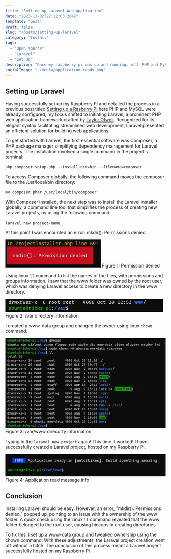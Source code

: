 ```yaml
---
title: "Setting up Laravel Web Application"
date: "2023-11-02T22:12:03.284Z"
template: "post"
draft: false
slug: "/posts/setting-up-laravel"
category: "Install"
tags:
  - "Open source"
  - "Laravel"
  - "Set Up"
description: "Once my raspberry pi was up and running, with PHP and MySql already installed it was time to get started with Laravel."
socialImage: "./media/application-ready.png"
---
```

## Setting up Laravel

Having successfully set up my Raspberry Pi and detailed the process in a previous post titled [Setting up a Rasberry Pi](https://blog.nickpaterson.dev/posts/setting-up-a-rasberry-pi),here PHP and MySQL were already configured, my focus shifted to initiating Laravel, a prominent PHP web application framework crafted by [Taylor Otwell](https://twitter.com/taylorotwell). Recognized for its elegant syntax facilitating streamlined web development, Laravel presented an efficient solution for building web applications.

To get started with Laravel, the first essential software was Composer, a PHP package manager simplifying dependency management for Laravel projects. The installation involved a single command in the project's terminal:

`php composer-setup.php --install-dir=bin --filename=composer`

To access Composer globally, the following command moves the composer file to the /usr/local/bin directory:

`mv composer.phar /usr/local/bin/composer`

With Composer installed, the next step was to install the Laravel installer globally, a command line tool that simplifies the process of creating new Laravel projects, by using the following command:

`laravel new project-name`


At this point I was encounted an error: mkdir(): Permissions denied

![mkdir(): Permission denied](./media/mkdir-permissions.png)
Figure 1: Permission denied

Using linux `ll` command to list the names of the files, with permissions  and groups information.  I saw that the www folder was owned by the root user, which was denying Laravel access to create a new directory in the www directory.

![Directory Information](./media/root-dir.png)
Figure 2: /var directory information

I created a www-data group and changed the owner using linux `chown` command.

![Directory Information](./media/chown-permissions.png)
Figure 3: /var/www direcorty information

Typing in the `laravel new project` again! This time it worked! I have successfully created a Laravel project, hosted on my Raspberry Pi.

![Application Ready](./media/application-ready.png)
Figure 4: Application read message info

## Conclusion

Installing Laravel should be easy.  However, an error, "mkdir(): Permissions denied," popped up, pointing to an issue with the ownership of the www folder. A quick check using the Linux `ll` command revealed that the www folder belonged to the root user, causing hiccups in creating directories.

To fix this, I set up a www-data group and tweaked ownership using the chown command. With these adjustments, the Laravel project creation went off without a hitch. The conclusion of this process meant a Laravel project successfully hosted on my Raspberry Pi
